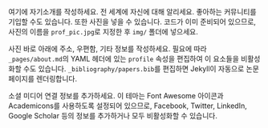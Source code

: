 여기에 자기소개를 작성하세요. 전 세계에 자신에 대해 알리세요. 좋아하는 커뮤니티를 기입할 수도 있습니다. 또한 사진을 넣을 수 있습니다. 코드가 이미 준비되어 있으므로, 사진의 이름을 `prof_pic.jpg`로 지정한 후 `img/` 폴더에 넣으세요.

사진 바로 아래에 주소, 우편함, 기타 정보를 작성하세요. 필요에 따라 `_pages/about.md`의 YAML 헤더에 있는 `profile` 속성을 편집하여 이 요소들을 비활성화할 수도 있습니다. `_bibliography/papers.bib`를 편집하면 Jekyll이 자동으로 논문 페이지를 렌더링합니다.

소셜 미디어 연결 정보를 추가하세요. 이 테마는 Font Awesome 아이콘과 Academicons를 사용하도록 설정되어 있으므로, Facebook, Twitter, LinkedIn, Google Scholar 등의 정보를 추가하거나 모두 비활성화할 수 있습니다.
